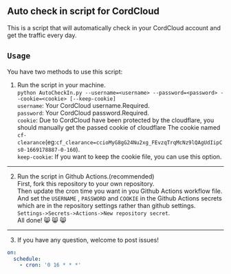 ## Auto check in script for CordCloud

This is a script that will automatically check in your CordCloud account and get the traffic every day.

## `Usage`
You have two methods to use this script:

1. Run the script in your machine.  
`python AutoCheckIn.py --username=<username> --password=<password> --cookie=<cookie> [--keep-cookie]`  
`username`: Your CordCloud username.Required.  
`password`: Your CordCloud password.Required.  
`cookie`: Due to CordCloud have been protected by the cloudflare, you should manually get the passed cookie of cloudflare The cookie named `cf-clearance`(eg:`cf_clearance=ccioMyG8gG24Nu2xg_FEvzqTrqMcNz9lQAgUdIipCs0-1669178887-0-160`).  
`keep-cookie`: If you want to keep the cookie file, you can use this option.
***
2. Run the script in Github Actions.(recommended)  
First, fork this repository to your own repository.  
Then update the cron time you want in you Github Actions workflow file.  
And set the `USERNAME` , `PASSWORD` and `COOKIE` in the Github Actions secrets  which are in the repository settings rather than github settings.
`Settings->Secrets->Actions->New repository secret`.  
All done! :smile_cat: :smile_cat: :smile_cat:
***
3. If you have any question, welcome to post issues!
```yaml
on:
  schedule:
    - cron: '0 16 * * *'
```
